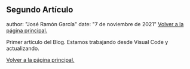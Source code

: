 ## Segundo Artículo
author: "José Ramón García"
date: "7 de noviembre de 2021"
[Volver a la página principal.](https://joseramongg.github.io/web)  

Primer artículo del Blog. Estamos trabajando desde Visual Code y actualizando.
  
[Volver a la página principal.](https://joseramongg.github.io/web) 